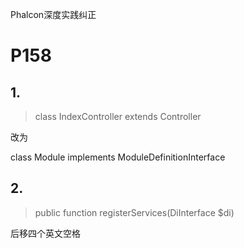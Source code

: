 Phalcon深度实践纠正

# P158
## 1.
>class IndexController extends Controller

改为

class Module implements ModuleDefinitionInterface

## 2.
>public function registerServices(DiInterface $di)

后移四个英文空格

